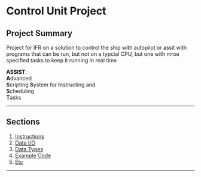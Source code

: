 # Control Unit Project

## Project Summary

Project for IFR on a solution to control the ship with autopilot or assit with programs that can be run, but not on a typcial CPU, but one with mroe specified tasks to keep it running in real time



**ASSIST**:  
**A**dvanced  
**S**cripting
**S**ystem for
**I**nstructing and  
**S**cheduling  
**T**asks  

---

## Sections

1. [Instructions](./instructions.md)
2. [Data I/O](./data-io.md)
3. [Data Types](./data-types.md)
4. [Example Code](./example-code.md)
5. [Etc](./etc.md)

---
